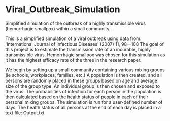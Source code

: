 # Viral_Outbreak_Simulation
Simplified simulation of the outbreak of a highly transmissible virus (hemorrhagic smallpox) within a small community. 

This is a simplified simulation of a viral outbreak using data from: 'International Journal of Infectious Diseases' (2007) 11, 98—108 The goal of this project is to estimate the transmission rate of an incurable, highly transmissible virus. Hemorrhagic smallpox was chosen for this simulation as it has the highest efficacy rate of the three in the research paper.

We begin by setting up a small community containing various mixing groups (ie schools, workplaces, families, etc.) A population is then created, and all persons are randomly placed in these groups based on age and average size of the group type. An individual group is then chosen and exposed to the virus. The probabilities of infection for each person in the population is then calculated based on the health status of people in each of their personal mixing groups. The simulation is run for a user-defined number of days. The health status of all persons at the end of each day is placed in a text file: Output.txt
